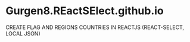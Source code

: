 # Gurgen8.REactSElect.github.io
CREATE FLAG AND REGIONS COUNTRIES  IN REACTJS (REACT-SELECT, LOCAL JSON)
